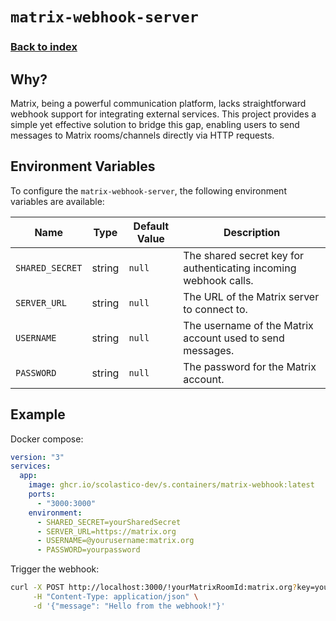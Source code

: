 # `matrix-webhook-server`

### [Back to index](../../README.md)

## Why?

Matrix, being a powerful communication platform, lacks straightforward webhook support for integrating external services. This project provides a simple yet effective solution to bridge this gap, enabling users to send messages to Matrix rooms/channels directly via HTTP requests.

## Environment Variables

To configure the `matrix-webhook-server`, the following environment variables are available:

| Name              | Type   | Default Value | Description                                                     |
|-------------------|--------|---------------|-----------------------------------------------------------------|
| `SHARED_SECRET`   | string | `null`        | The shared secret key for authenticating incoming webhook calls.|
| `SERVER_URL`      | string | `null`        | The URL of the Matrix server to connect to.                     |
| `USERNAME`        | string | `null`        | The username of the Matrix account used to send messages.       |
| `PASSWORD`        | string | `null`        | The password for the Matrix account.                            |

## Example

Docker compose:

```yaml
version: "3"
services:
  app:
    image: ghcr.io/scolastico-dev/s.containers/matrix-webhook:latest
    ports:
      - "3000:3000"
    environment:
      - SHARED_SECRET=yourSharedSecret
      - SERVER_URL=https://matrix.org
      - USERNAME=@yourusername:matrix.org
      - PASSWORD=yourpassword
```

Trigger the webhook:

```bash
curl -X POST http://localhost:3000/!yourMatrixRoomId:matrix.org?key=yourSharedSecret \
     -H "Content-Type: application/json" \
     -d '{"message": "Hello from the webhook!"}'
```
